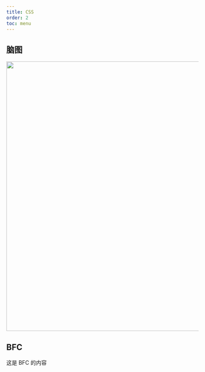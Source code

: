 ```yaml
---
title: CSS
order: 2
toc: menu
---
```


## 脑图

<img src="https://gw.alipayobjects.com/zos/bmw-prod/e607ec1b-8f5d-4fec-9557-42298ceab02e/kiimo7of_w1410_h548.png" width="705" />

## BFC

这是 BFC 的内容
